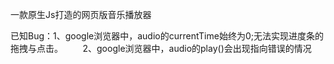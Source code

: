 
一款原生Js打造的网页版音乐播放器

已知Bug：1、google浏览器中，audio的currentTime始终为0;无法实现进度条的拖拽与点击。
        2、google浏览器中，audio的play()会出现指向错误的情况
